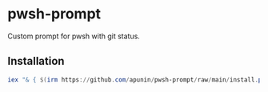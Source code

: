 # pwsh-prompt
Custom prompt for pwsh with git status.

## Installation

```powershell
iex "& { $(irm https://github.com/apunin/pwsh-prompt/raw/main/install.ps1) }"; . "$profile"
```
